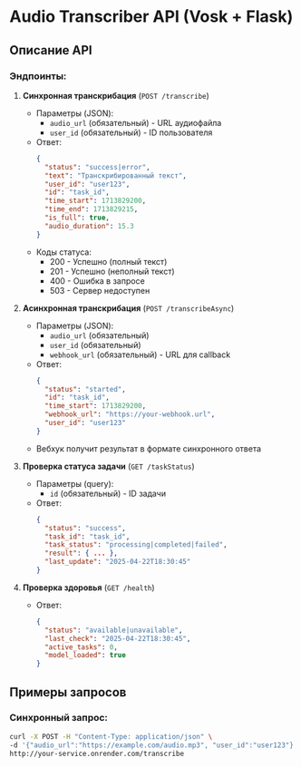 # Audio Transcriber API (Vosk + Flask)

## Описание API

### Эндпоинты:

1. **Синхронная транскрибация** (`POST /transcribe`)
   - Параметры (JSON):
     - `audio_url` (обязательный) - URL аудиофайла
     - `user_id` (обязательный) - ID пользователя
   - Ответ:
     ```json
     {
       "status": "success|error",
       "text": "Транскрибированный текст",
       "user_id": "user123",
       "id": "task_id",
       "time_start": 1713829200,
       "time_end": 1713829215,
       "is_full": true,
       "audio_duration": 15.3
     }
     ```
   - Коды статуса:
     - 200 - Успешно (полный текст)
     - 201 - Успешно (неполный текст)
     - 400 - Ошибка в запросе
     - 503 - Сервер недоступен

2. **Асинхронная транскрибация** (`POST /transcribeAsync`)
   - Параметры (JSON):
     - `audio_url` (обязательный)
     - `user_id` (обязательный)
     - `webhook_url` (обязательный) - URL для callback
   - Ответ:
     ```json
     {
       "status": "started",
       "id": "task_id",
       "time_start": 1713829200,
       "webhook_url": "https://your-webhook.url",
       "user_id": "user123"
     }
     ```
   - Вебхук получит результат в формате синхронного ответа

3. **Проверка статуса задачи** (`GET /taskStatus`)
   - Параметры (query):
     - `id` (обязательный) - ID задачи
   - Ответ:
     ```json
     {
       "status": "success",
       "task_id": "task_id",
       "task_status": "processing|completed|failed",
       "result": { ... },
       "last_update": "2025-04-22T18:30:45"
     }
     ```

4. **Проверка здоровья** (`GET /health`)
   - Ответ:
     ```json
     {
       "status": "available|unavailable",
       "last_check": "2025-04-22T18:30:45",
       "active_tasks": 0,
       "model_loaded": true
     }
     ```

## Примеры запросов

### Синхронный запрос:
```bash
curl -X POST -H "Content-Type: application/json" \
-d '{"audio_url":"https://example.com/audio.mp3", "user_id":"user123"}' \
http://your-service.onrender.com/transcribe
